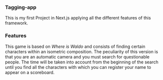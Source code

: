 ### Tagging-app
This is my first Project in Next.js applying all the different features of this framework.
### Features
This game is based on *Where is Waldo* and consists of finding certain characters within an isometric composition.
The peculiarity of this version is that you are an automatic camera and you must search for questionable people.
The time will be taken into account from the beginning of the search until you find all the characters with which you can register your name to appear on a scoreboard.